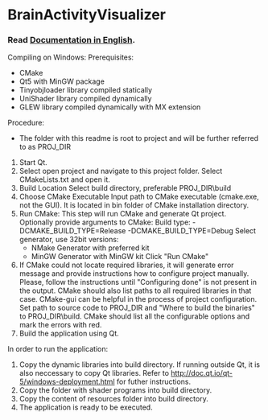 BrainActivityVisualizer
=======================

### Read [Documentation in English](http://www.fit.vutbr.cz/study/DP/BP.php.cs?id=16538&file=t).

Compiling on Windows:
Prerequisites:
- CMake
- Qt5 with MinGW package
- Tinyobjloader library compiled statically
- UniShader library compiled dynamically
- GLEW library compiled dynamically with MX extension

Procedure:
- The folder with this readme is root to project and will be further referred
  to as PROJ_DIR

1. Start Qt.
2. Select open project and navigate to this project folder.
   Select CMakeLists.txt and open it.
3. Build Location
   Select build directory, preferable PROJ_DIR\build
4. Choose CMake Executable
   Input path to CMake executable (cmake.exe, not the GUI). It is located 
   in bin folder of CMake installation directory.
5. Run CMake: This step will run CMake and generate Qt project.
   Optionally provide arguments to CMake:
       Build type:
         -DCMAKE_BUILD_TYPE=Release
         -DCMAKE_BUILD_TYPE=Debug
    Select generator, use 32bit versions:
      - NMake Generator with preferred kit
      - MinGW Generator with MinGW kit
    Click "Run CMake"
6. If CMake could not locate required libraries, it will generate error message
   and provide instructions how to configure project manually. Please, follow
   the instructions until "Configuring done" is not present in the output. CMake
   should also list paths to all required libraries in that case.
   CMake-gui can be helpful in the process of project configuration. Set path to
   source code to PROJ_DIR and "Where to build the binaries" to PROJ_DIR\build.
   CMake should list all the configurable options and mark the errors with red.
7. Build the application using Qt.


In order to run the application:
1. Copy the dynamic libraries into build directory. If running outside Qt, it is
   also neccessary to copy Qt libraries. Refer to 
   http://doc.qt.io/qt-5/windows-deployment.html for futher instructions.
2. Copy the folder with shader programs into build directory.
3. Copy the content of resources folder into build directory.
4. The application is ready to be executed.
